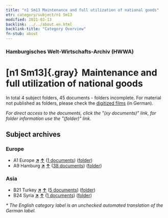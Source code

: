 ```yaml
---
title: "n1 Sm13 Maintenance and full utilization of national goods"
etr: category/subject/n1 Sm13
modified: 2021-03-13
backlink: ../../about.en.html
backlink-title: "Category Overview"
fn-stub: about
---
```


### Hamburgisches Welt-Wirtschafts-Archiv (HWWA)
# [n1 Sm13]{.gray}&#8201; Maintenance and full utilization of national goods&#160; 





In total 4 subject folders, 45 documents - folders incomplete.
For material not published as folders, please check the [digitized films](/film/h1_sh) (in German).

_For direct access to the documents, click the "(xy documents)" link, for folder information use the "(folder)" link._

## Subject archives



### Europe

- A1 Europe [**&nearr;**](../../../geo/i/140892/about.en.html "Europe (all folders)") [**&uarr;**](../../../geo/about.en.html#A1 "Country category system") (<a href="https://pm20.zbw.eu/dfgview/sh/140892,144945" title="about: Europe : Maintenance and full utilization of national goods" target="_blank">1 documents</a>) ([folder](http://purl.org/pressemappe20/folder/sh/140892,144945))
- A9 Hamburg [**&nearr;**](../../../geo/i/140905/about.en.html "Hamburg (all folders)") [**&uarr;**](../../../geo/about.en.html#A9 "Country category system") (<a href="https://pm20.zbw.eu/dfgview/sh/140905,144945" title="about: Hamburg : Maintenance and full utilization of national goods" target="_blank">38 documents</a>) ([folder](http://purl.org/pressemappe20/folder/sh/140905,144945))

### Asia

- B21 Turkey [**&nearr;**](../../../geo/i/141111/about.en.html "Turkey (all folders)") [**&uarr;**](../../../geo/about.en.html#B21 "Country category system") (<a href="https://pm20.zbw.eu/dfgview/sh/141111,144945" title="about: Turkey : Maintenance and full utilization of national goods" target="_blank">5 documents</a>) ([folder](http://purl.org/pressemappe20/folder/sh/141111,144945))
- B24 Syria [**&nearr;**](../../../geo/i/141114/about.en.html "Syria (all folders)") [**&uarr;**](../../../geo/about.en.html#B24 "Country category system") (<a href="https://pm20.zbw.eu/dfgview/sh/141114,144945" title="about: Syria : Maintenance and full utilization of national goods" target="_blank">1 documents</a>) ([folder](http://purl.org/pressemappe20/folder/sh/141114,144945))


_* The English category label is an unchecked automated translation of the German label._

